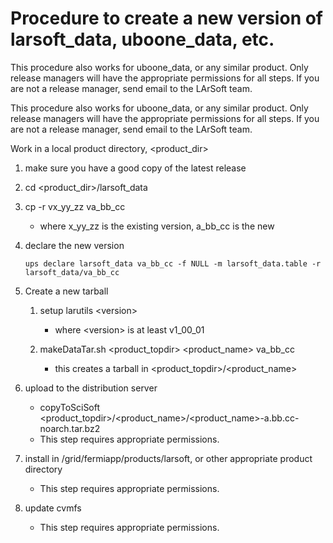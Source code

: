 Procedure to create a new version of larsoft_data, uboone_data, etc.
=============================================================================================================================================

This procedure also works for uboone_data, or any similar product.
Only release managers will have the appropriate permissions for all steps.
If you are not a release manager, send email to the LArSoft team.

This procedure also works for uboone_data, or any similar product.
Only release managers will have the appropriate permissions for all steps.
If you are not a release manager, send email to the LArSoft team.

Work in a local product directory, \<product_dir\>

1.  make sure you have a good copy of the latest release
2.  cd \<product_dir\>/larsoft_data
3.  cp -r vx_yy_zz va_bb_cc
    -   where x_yy_zz is the existing version, a_bb_cc is the new

4.  declare the new version

        ups declare larsoft_data va_bb_cc -f NULL -m larsoft_data.table -r larsoft_data/va_bb_cc

5.  Create a new tarball
    1.  setup larutils \<version\>
        -   where \<version\> is at least v1_00_01

    2.  makeDataTar.sh \<product_topdir\> \<product_name\> va_bb_cc
        -   this creates a tarball in \<product_topdir\>/\<product_name\>

6.  upload to the distribution server
    -   copyToSciSoft \<product_topdir\>/\<product_name\>/\<product_name\>-a.bb.cc-noarch.tar.bz2
    -   This step requires appropriate permissions.

7.  install in /grid/fermiapp/products/larsoft, or other appropriate product directory
    -   This step requires appropriate permissions.

8.  update cvmfs
    -   This step requires appropriate permissions.
